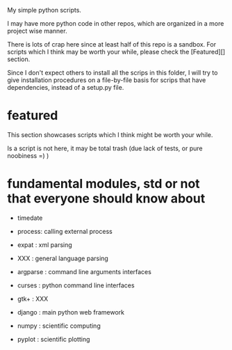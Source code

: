 My simple python scripts.

I may have more python code in other repos, which are organized in a more project wise manner.

There is lots of crap here since at least half of this repo is a sandbox.
For scripts which I think may be worth your while, please check the [Featured][] section.

Since I don't expect others to install all the scrips in this folder,
I will try to give installation procedures on a file-by-file basis for scrips that have dependencies,
instead of a setup.py file.

# featured

This section showcases scripts which I think might be worth your while.

Is a script is not here, it may be total trash (due lack of tests, or pure noobiness =) )

# fundamental modules, std or not that everyone should know about

* timedate

* process: calling external process

* expat : xml parsing
* XXX : general language parsing

* argparse : command line arguments interfaces
* curses : python command line interfaces
* gtk+ : XXX
* django : main python web framework

* numpy : scientific computing
* pyplot : scientific plotting
